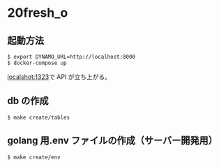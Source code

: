 # 20fresh_o

## 起動方法

```shell
$ export DYNAMO_URL=http://localhost:8000
$ docker-compose up
```

[localshot:1323](localshot:1323)で API が立ち上がる。

## db の作成

```shell
$ make create/tables
```

## golang 用.env ファイルの作成（サーバー開発用）

```shell
$ make create/env
```
